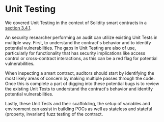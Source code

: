 # Unit Testing

We covered Unit Testing in the context of Solidity smart contracts in a [section 3.4.1](../../3/4/1-unit_testing.md). 

An security researcher performing an audit can utilize existing Unit Tests in multiple way. First, to understand the contract's behavior and to identify potential vulnerabilities. The gaps in Unit Testing are also of use, particularly for functionality that has security implications like access control or cross-contract interactions, as this can be a red flag for potential vulnerabilities. 

When inspecting a smart contract, auditors should start by identifying the most likely areas of concern by making multiple passes through the code. Once this is complete a part of digging into these potential bugs is to review the existing Unit Tests to understand the contract's behavior and identify potential vulnerabilities.

Lastly, these Unit Tests and their scaffolding, the setup of variables and environment can assist in building POCs as well as stateless and stateful (property, invariant) fuzz testing of the contract.